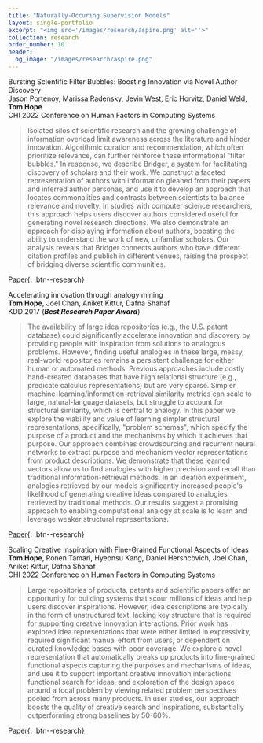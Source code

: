 ```yaml
---
title: "Naturally-Occuring Supervision Models"
layout: single-portfolio
excerpt: "<img src='/images/research/aspire.png' alt=''>"
collection: research
order_number: 10
header: 
  og_image: "/images/research/aspire.png"
---
```


Bursting Scientific Filter Bubbles: Boosting Innovation via Novel Author Discovery
<br>
Jason Portenoy, Marissa Radensky, Jevin West, Eric Horvitz, Daniel Weld, **Tom Hope**
<br>
CHI 2022 Conference on Human Factors in Computing Systems

> Isolated silos of scientific research and the growing challenge of information overload limit awareness across the literature and hinder innovation. Algorithmic curation and recommendation, which often prioritize relevance, can further reinforce these informational "filter bubbles." In response, we describe Bridger, a system for facilitating discovery of scholars and their work. We construct a faceted representation of authors with information gleaned from their papers and inferred author personas, and use it to develop an approach that locates commonalities and contrasts between scientists to balance relevance and novelty. In studies with computer science researchers, this approach helps users discover authors considered useful for generating novel research directions. We also demonstrate an approach for displaying information about authors, boosting the ability to understand the work of new, unfamiliar scholars. Our analysis reveals that Bridger connects authors who have different citation profiles and publish in different venues, raising the prospect of bridging diverse scientific communities.

[Paper](https://arxiv.org/abs/2108.05669){: .btn--research}


Accelerating innovation through analogy mining
<br>
**Tom Hope**, Joel Chan, Aniket Kittur, Dafna Shahaf
<br>
KDD 2017 (**_Best Research Paper Award_**)

> The availability of large idea repositories (e.g., the U.S. patent database) could significantly accelerate innovation and discovery by providing people with inspiration from solutions to analogous problems. However, finding useful analogies in these large, messy, real-world repositories remains a persistent challenge for either human or automated methods. Previous approaches include costly hand-created databases that have high relational structure (e.g., predicate calculus representations) but are very sparse. Simpler machine-learning/information-retrieval similarity metrics can scale to large, natural-language datasets, but struggle to account for structural similarity, which is central to analogy. In this paper we explore the viability and value of learning simpler structural representations, specifically, "problem schemas", which specify the purpose of a product and the mechanisms by which it achieves that purpose. Our approach combines crowdsourcing and recurrent neural networks to extract purpose and mechanism vector representations from product descriptions. We demonstrate that these learned vectors allow us to find analogies with higher precision and recall than traditional information-retrieval methods. In an ideation experiment, analogies retrieved by our models significantly increased people's likelihood of generating creative ideas compared to analogies retrieved by traditional methods. Our results suggest a promising approach to enabling computational analogy at scale is to learn and leverage weaker structural representations.

[Paper](https://arxiv.org/abs/1706.05585){: .btn--research}


Scaling Creative Inspiration with Fine-Grained Functional Aspects of Ideas
<br>
**Tom Hope**, Ronen Tamari, Hyeonsu Kang, Daniel Hershcovich, Joel Chan, Aniket Kittur, Dafna Shahaf
<br>
CHI 2022 Conference on Human Factors in Computing Systems

> Large repositories of products, patents and scientific papers offer an opportunity for building systems that scour millions of ideas and help users discover inspirations. However, idea descriptions are typically in the form of unstructured text, lacking key structure that is required for supporting creative innovation interactions. Prior work has explored idea representations that were either limited in expressivity, required significant manual effort from users, or dependent on curated knowledge bases with poor coverage. We explore a novel representation that automatically breaks up products into fine-grained functional aspects capturing the purposes and mechanisms of ideas, and use it to support important creative innovation interactions: functional search for ideas, and exploration of the design space around a focal problem by viewing related problem perspectives pooled from across many products. In user studies, our approach boosts the quality of creative search and inspirations, substantially outperforming strong baselines by 50-60%.

[Paper](https://arxiv.org/abs/2102.09761){: .btn--research}


